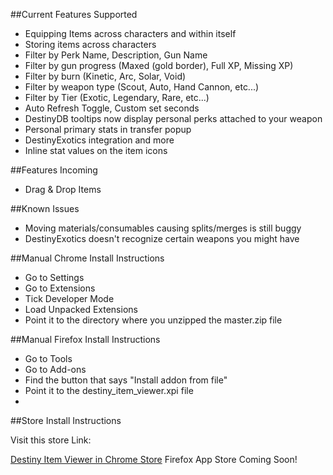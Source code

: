 

##Current Features Supported

-    Equipping Items across characters and within itself
-    Storing items across characters
-    Filter by Perk Name, Description, Gun Name
-    Filter by gun progress (Maxed (gold border), Full XP, Missing XP)
-    Filter by burn (Kinetic, Arc, Solar, Void)
-    Filter by weapon type (Scout, Auto, Hand Cannon, etc...)
-    Filter by Tier (Exotic, Legendary, Rare, etc...)
-    Auto Refresh Toggle, Custom set seconds
-    DestinyDB tooltips now display personal perks attached to your weapon
-    Personal primary stats in transfer popup
-    DestinyExotics integration and more
-    Inline stat values on the item icons
    

##Features Incoming
-    Drag & Drop Items

##Known Issues

-    Moving materials/consumables causing splits/merges is still buggy
-    DestinyExotics doesn't recognize certain weapons you might have

##Manual Chrome Install Instructions

-    Go to Settings
-    Go to Extensions
-    Tick Developer Mode
-    Load Unpacked Extensions
-    Point it to the directory where you unzipped the master.zip file

##Manual Firefox Install Instructions

-    Go to Tools
-    Go to Add-ons
-    Find the button that says "Install addon from file"
-    Point it to the destiny_item_viewer.xpi file
-    
##Store Install Instructions

Visit this store Link:

[Destiny Item Viewer in Chrome Store](https://chrome.google.com/webstore/detail/destiny-item-viewer/gdjndlpockopgjbonnfdmkcmkcikjhge)
Firefox App Store Coming Soon!
